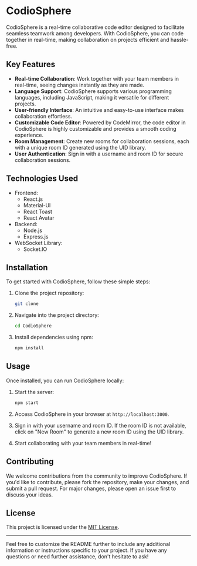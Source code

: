 <!-- package; npm add uuid;
mui
toast
react avatar 

navigate ki state ki jgah localstorage  -->

# CodioSphere

CodioSphere is a real-time collaborative code editor designed to facilitate seamless teamwork among developers. With CodioSphere, you can code together in real-time, making collaboration on projects efficient and hassle-free.

## Key Features

- **Real-time Collaboration**: Work together with your team members in real-time, seeing changes instantly as they are made.
- **Language Support**: CodioSphere supports various programming languages, including JavaScript, making it versatile for different projects.
- **User-friendly Interface**: An intuitive and easy-to-use interface makes collaboration effortless.
- **Customizable Code Editor**: Powered by CodeMirror, the code editor in CodioSphere is highly customizable and provides a smooth coding experience.
- **Room Management**: Create new rooms for collaboration sessions, each with a unique room ID generated using the UID library.
- **User Authentication**: Sign in with a username and room ID for secure collaboration sessions.

## Technologies Used

- Frontend:
  - React.js
  - Material-UI
  - React Toast
  - React Avatar
- Backend:
  - Node.js
  - Express.js
- WebSocket Library:
  - Socket.IO

## Installation

To get started with CodioSphere, follow these simple steps:

1. Clone the project repository:
   ```bash
   git clone 
   ```

2. Navigate into the project directory:
   ```bash
   cd CodioSphere
   ```

3. Install dependencies using npm:
   ```bash
   npm install
   ```

## Usage

Once installed, you can run CodioSphere locally:

1. Start the server:
   ```bash
   npm start
   ```

2. Access CodioSphere in your browser at `http://localhost:3000`.

3. Sign in with your username and room ID. If the room ID is not available, click on "New Room" to generate a new room ID using the UID library.

4. Start collaborating with your team members in real-time!

## Contributing

We welcome contributions from the community to improve CodioSphere. If you'd like to contribute, please fork the repository, make your changes, and submit a pull request. For major changes, please open an issue first to discuss your ideas.

## License

This project is licensed under the [MIT License](LICENSE).

---

Feel free to customize the README further to include any additional information or instructions specific to your project. If you have any questions or need further assistance, don't hesitate to ask!